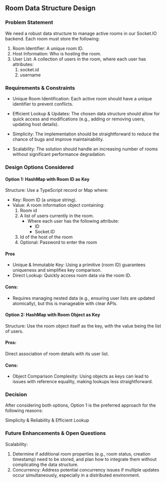 ## Room Data Structure Design

### Problem Statement
We need a robust data structure to manage active rooms in our Socket.IO backend. Each room must store the following:

1. Room Identifier: A unique room ID.
2. Host Information: Who is hosting the room.
3. User List: A collection of users in the room, where each user has attributes:
    1. socket.id
    1. username

### Requirements & Constraints
- Unique Room Identification: Each active room should have a unique identifier to prevent conflicts.

- Efficient Lookup & Updates: The chosen data structure should allow for quick access and modifications (e.g., adding or removing users, updating host details).

- Simplicity: The implementation should be straightforward to reduce the chance of bugs and improve maintainability.
- Scalability: The solution should handle an increasing number of rooms without significant performance degradation. 

### Design Options Considered
#### Option 1: HashMap with Room ID as Key
Structure:
Use a TypeScript record or Map where:
- Key: Room ID (a unique string).
- Value: A room information object containing:
    1. Room id 
    2. A list of users currently in the room.
        - Where each user has the following attribute:
            - ID
            - Socket.ID
    3. Id of the host of the room
    4. Optional: Password to enter the room


#### Pros
- Unique & Immutable Key: Using a primitive (room ID) guarantees uniqueness and simplifies key comparison.
- Direct Lookup: Quickly access room data via the room ID.
#### Cons:
- Requires managing nested data (e.g., ensuring user lists are updated atomically), but this is manageable with clear APIs.

#### Option 2: HashMap with Room Object as Key
Structure:
Use the room object itself as the key, with the value being the list of users.

#### Pros:
Direct association of room details with its user list.
#### Cons:
- Object Comparison Complexity: Using objects as keys can lead to issues with reference equality, making lookups less straightforward.

### Decision
After considering both options, Option 1 is the preferred approach for the following reasons:

Simplicity & Reliability & Efficient Lookup

### Future Enhancements & Open Questions
Scalability:

1. Determine if additional room properties (e.g., room status, creation timestamp) need to be stored, and plan how to integrate them without complicating the data structure.
2. Concurrency:
Address potential concurrency issues if multiple updates occur simultaneously, especially in a distributed environment.

